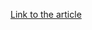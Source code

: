 [Link to the article](https://thehackernews.com/2025/09/45-previously-unreported-domains-expose.html)
